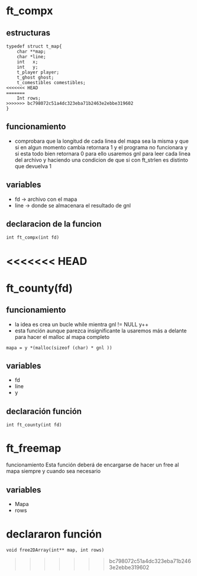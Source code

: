 # ft_compx
## estructuras
```
typedef struct t_map{
	char **map;
	char *line;
	int   x;
	int   y;
	t_player player;
	t_ghost ghost;
	t_comestibles comestibles;
<<<<<<< HEAD
=======
	Int rows;
>>>>>>> bc798072c51a4dc323eba71b2463e2ebbe319602
}

```


## funcionamiento
- comprobara que la longitud de cada linea del mapa sea la misma y que si en algun momento cambia retornara 1 y el programa no funcionara y si esta todo bien retornara 0 para ello usaremos gnl para leer cada linea del archivo y haciendo una condicion de que si con ft_strlen es distinto que devuelva 1
## variables
- fd -> archivo con el mapa
-  line -> donde se almacenara el resultado de gnl
## declaracion de la funcion
```
int ft_compx(int fd)
```

<<<<<<< HEAD
=======
# ft_county(fd)
## funcionamiento
- la idea es crea un bucle while mientra gnl != NULL y++
- esta función aunque parezca insignificante la usaremos más a delante para hacer el malloc al mapa completo
```
mapa = y *(malloc(sizeof (char) * gnl ))
```
## variables
- fd
- line
- y
## declaración función
```
int ft_county(int fd)
```

# ft_freemap
 funcionamiento
Esta función deberá de encargarse de hacer un free al mapa siempre y cuando sea necesario
## variables
- Mapa
- rows
# declararon función
```
void free2DArray(int** map, int rows)
```



>>>>>>> bc798072c51a4dc323eba71b2463e2ebbe319602
